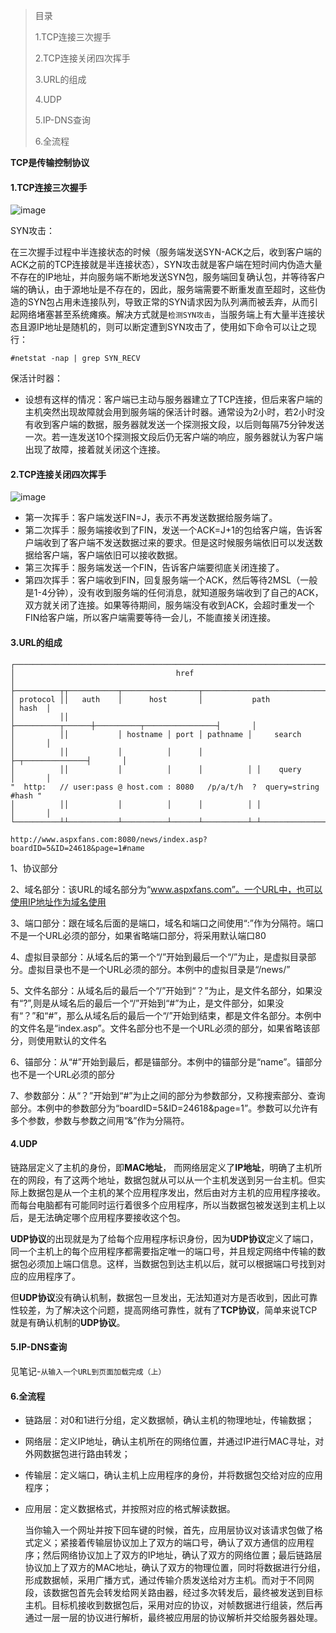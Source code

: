 > 目录
>
> 1.TCP连接三次握手
>
> 2.TCP连接关闭四次挥手
>
> 3.URL的组成
>
> 4.UDP
>
> 5.IP-DNS查询
>
> 6.全流程

**TCP是传输控制协议**

#### 1.TCP连接三次握手
![image](http://img.blog.csdn.net/20160309093354101?watermark/2/text/aHR0cDovL2Jsb2cuY3Nkbi5uZXQv/font/5a6L5L2T/fontsize/400/fill/I0JBQkFCMA==/dissolve/70/gravity/Center)

SYN攻击：

在三次握手过程中半连接状态的时候（服务端发送SYN-ACK之后，收到客户端的ACK之前的TCP连接就是半连接状态），SYN攻击就是客户端在短时间内伪造大量不存在的IP地址，并向服务端不断地发送SYN包，服务端回复确认包，并等待客户端的确认，由于源地址是不存在的，因此，服务端需要不断重发直至超时，这些伪造的SYN包占用未连接队列，导致正常的SYN请求因为队列满而被丢弃，从而引起网络堵塞甚至系统瘫痪。解决方式就是`检测SYN攻击`，当服务端上有大量半连接状态且源IP地址是随机的，则可以断定遭到SYN攻击了，使用如下命令可以让之现行：

    #netstat -nap | grep SYN_RECV

保活计时器：

- 设想有这样的情况：客户端已主动与服务器建立了TCP连接，但后来客户端的主机突然出现故障就会用到服务端的保活计时器。通常设为2小时，若2小时没有收到客户端的数据，服务器就发送一个探测报文段，以后则每隔75分钟发送一次。若一连发送10个探测报文段后仍无客户端的响应，服务器就认为客户端出现了故障，接着就关闭这个连接。
   
#### 2.TCP连接关闭四次挥手
![image](http://blog.chinaunix.net/attachment/201304/9/22312037_1365503104wDR0.png)

- 第一次挥手：客户端发送FIN=J，表示不再发送数据给服务端了。
- 第二次挥手：服务端接收到了FIN，发送一个ACK=J+1的包给客户端，告诉客户端收到了客户端不发送数据过来的要求。但是这时候服务端依旧可以发送数据给客户端，客户端依旧可以接收数据。
- 第三次挥手：服务端发送一个FIN，告诉客户端要彻底关闭连接了。
- 第四次挥手：客户端收到FIN，回复服务端一个ACK，然后等待2MSL（一般是1-4分钟），没有收到服务端的任何消息，就知道服务端收到了自己的ACK，双方就关闭了连接。如果等待期间，服务端没有收到ACK，会超时重发一个FIN给客户端，所以客户端需要等待一会儿，不能直接关闭连接。

#### 3.URL的组成

    ┌─────────────────────────────────────────────────────────────────────────────┐
    │                                    href                                     │
    ├──────────┬┬───────────┬─────────────────┬───────────────────────────┬───────┤
    │ protocol ││   auth    │      host       │           path            │ hash  │
    │          ││           ├──────────┬──────┼──────────┬────────────────┤       │
    │          ││           │ hostname │ port │ pathname │     search     │       │
    │          ││           │          │      │          ├─┬──────────────┤       │
    │          ││           │          │      │          │ │    query     │       │
    "  http:   // user:pass @ host.com : 8080   /p/a/t/h  ?  query=string   #hash "
    │          ││           │          │      │          │ │              │       │
    └──────────┴┴───────────┴──────────┴──────┴──────────┴─┴──────────────┴───────┘

`http://www.aspxfans.com:8080/news/index.asp?boardID=5&ID=24618&page=1#name`

1、协议部分

2、域名部分：该URL的域名部分为“www.aspxfans.com”。一个URL中，也可以使用IP地址作为域名使用

3、端口部分：跟在域名后面的是端口，域名和端口之间使用“:”作为分隔符。端口不是一个URL必须的部分，如果省略端口部分，将采用默认端口80

4、虚拟目录部分：从域名后的第一个“/”开始到最后一个“/”为止，是虚拟目录部分。虚拟目录也不是一个URL必须的部分。本例中的虚拟目录是“/news/”

5、文件名部分：从域名后的最后一个“/”开始到“？”为止，是文件名部分，如果没有“?”,则是从域名后的最后一个“/”开始到“#”为止，是文件部分，如果没有“？”和“#”，那么从域名后的最后一个“/”开始到结束，都是文件名部分。本例中的文件名是“index.asp”。文件名部分也不是一个URL必须的部分，如果省略该部分，则使用默认的文件名

6、锚部分：从“#”开始到最后，都是锚部分。本例中的锚部分是“name”。锚部分也不是一个URL必须的部分

7、参数部分：从“？”开始到“#”为止之间的部分为参数部分，又称搜索部分、查询部分。本例中的参数部分为“boardID=5&ID=24618&page=1”。参数可以允许有多个参数，参数与参数之间用“&”作为分隔符。

#### 4.UDP
链路层定义了主机的身份，即**MAC地址**， 而网络层定义了**IP地址**，明确了主机所在的网段，有了这两个地址，数据包就从可以从一个主机发送到另一台主机。但实际上数据包是从一个主机的某个应用程序发出，然后由对方主机的应用程序接收。而每台电脑都有可能同时运行着很多个应用程序，所以当数据包被发送到主机上以后，是无法确定哪个应用程序要接收这个包。

**UDP协议**的出现就是为了给每个应用程序标识身份，因为**UDP协议**定义了端口，同一个主机上的每个应用程序都需要指定唯一的端口号，并且规定网络中传输的数据包必须加上端口信息。这样，当数据包到达主机以后，就可以根据端口号找到对应的应用程序了。

但**UDP协议**没有确认机制，数据包一旦发出，无法知道对方是否收到，因此可靠性较差，为了解决这个问题，提高网络可靠性，就有了**TCP协议**，简单来说TCP就是有确认机制的**UDP协议**。

#### 5.IP-DNS查询
见笔记-`从输入一个URL到页面加载完成（上）`

#### 6.全流程

- 链路层：对0和1进行分组，定义数据帧，确认主机的物理地址，传输数据；
- 网络层：定义IP地址，确认主机所在的网络位置，并通过IP进行MAC寻址，对外网数据包进行路由转发；
- 传输层：定义端口，确认主机上应用程序的身份，并将数据包交给对应的应用程序；
- 应用层：定义数据格式，并按照对应的格式解读数据。

    当你输入一个网址并按下回车键的时候，首先，应用层协议对该请求包做了格式定义；紧接着传输层协议加上了双方的端口号，确认了双方通信的应用程序；然后网络协议加上了双方的IP地址，确认了双方的网络位置；最后链路层协议加上了双方的MAC地址，确认了双方的物理位置，同时将数据进行分组，形成数据帧，采用广播方式，通过传输介质发送给对方主机。而对于不同网段，该数据包首先会转发给网关路由器，经过多次转发后，最终被发送到目标主机。目标机接收到数据包后，采用对应的协议，对帧数据进行组装，然后再通过一层一层的协议进行解析，最终被应用层的协议解析并交给服务器处理。